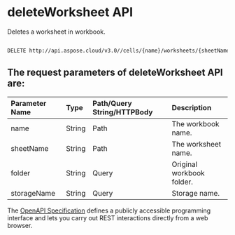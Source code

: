 # **deleteWorksheet API**

Deletes a worksheet in workbook. 

```bash

DELETE http://api.aspose.cloud/v3.0//cells/{name}/worksheets/{sheetName}

```

## The request parameters of **deleteWorksheet** API are: 

| Parameter Name | Type | Path/Query String/HTTPBody | Description | 
| :- | :- | :- |:- | 
|name|String|Path|The workbook name.|
|sheetName|String|Path|The worksheet name.|
|folder|String|Query|Original workbook folder.|
|storageName|String|Query|Storage name.|


The [OpenAPI Specification](https://reference.aspose.cloud/cells/#/WorksheetsController/DeleteWorksheet) defines a publicly accessible programming interface and lets you carry out REST interactions directly from a web browser.
